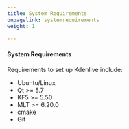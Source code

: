 ```yaml
---
title: System Requirements
onpagelink: systemrequirements
weight: 1

---
```


#### **System Requirements**

Requirements to set up Kdenlive include:

*   Ubuntu/Linux
*   Qt >= 5.7
*   KF5 >= 5.50
*   MLT >= 6.20.0
*   cmake
*   Git

